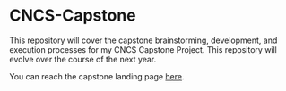 # CNCS-Capstone
This repository will cover the capstone brainstorming, development, and execution processes for my CNCS Capstone Project. This repository will evolve over the course of the next year.

You can reach the capstone landing page [here](https://github.com/Zacham17/CNCS-Capstone/wiki).
